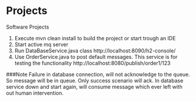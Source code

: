 # Projects
 Software Projects
1) Execute mvn clean install to build the project or start trough an IDE
2) Start active mq server
3) Run DataBaseService.java class
   http://localhost:8090/h2-console/
4) Use OrderService.java to post default messages. This service is for testing the functionality
   http://localhost:8080/publish/order1/123

###Note
Failure in database connection, will not acknowledge to the queue. So message will be in queue.
Only success scenario will ack.
In database service down and start again, will consume message which ever left with out human intervention.
